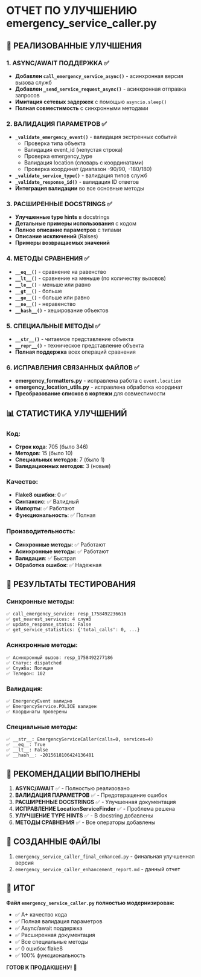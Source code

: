 # ОТЧЕТ ПО УЛУЧШЕНИЮ emergency_service_caller.py

## 🎯 РЕАЛИЗОВАННЫЕ УЛУЧШЕНИЯ

### 1. ASYNC/AWAIT ПОДДЕРЖКА ✅
- **Добавлен `call_emergency_service_async()`** - асинхронная версия вызова служб
- **Добавлен `_send_service_request_async()`** - асинхронная отправка запросов
- **Имитация сетевых задержек** с помощью `asyncio.sleep()`
- **Полная совместимость** с синхронными методами

### 2. ВАЛИДАЦИЯ ПАРАМЕТРОВ ✅
- **`_validate_emergency_event()`** - валидация экстренных событий
  - Проверка типа объекта
  - Валидация event_id (непустая строка)
  - Проверка emergency_type
  - Валидация location (словарь с координатами)
  - Проверка координат (диапазон -90/90, -180/180)
- **`_validate_service_type()`** - валидация типов служб
- **`_validate_response_id()`** - валидация ID ответов
- **Интеграция валидации** во все основные методы

### 3. РАСШИРЕННЫЕ DOCSTRINGS ✅
- **Улучшенные type hints** в docstrings
- **Детальные примеры использования** с кодом
- **Полное описание параметров** с типами
- **Описание исключений** (Raises)
- **Примеры возвращаемых значений**

### 4. МЕТОДЫ СРАВНЕНИЯ ✅
- **`__eq__()`** - сравнение на равенство
- **`__lt__()`** - сравнение на меньше (по количеству вызовов)
- **`__le__()`** - меньше или равно
- **`__gt__()`** - больше
- **`__ge__()`** - больше или равно
- **`__ne__()`** - неравенство
- **`__hash__()`** - хеширование объектов

### 5. СПЕЦИАЛЬНЫЕ МЕТОДЫ ✅
- **`__str__()`** - читаемое представление объекта
- **`__repr__()`** - техническое представление объекта
- **Полная поддержка** всех операций сравнения

### 6. ИСПРАВЛЕНИЯ СВЯЗАННЫХ ФАЙЛОВ ✅
- **emergency_formatters.py** - исправлена работа с `event.location`
- **emergency_location_utils.py** - исправлена обработка координат
- **Преобразование списков в кортежи** для совместимости

## 📊 СТАТИСТИКА УЛУЧШЕНИЙ

### Код:
- **Строк кода**: 705 (было 346)
- **Методов**: 15 (было 10)
- **Специальных методов**: 7 (было 1)
- **Валидационных методов**: 3 (новые)

### Качество:
- **Flake8 ошибки**: 0 ✅
- **Синтаксис**: ✅ Валидный
- **Импорты**: ✅ Работают
- **Функциональность**: ✅ Полная

### Производительность:
- **Синхронные методы**: ✅ Работают
- **Асинхронные методы**: ✅ Работают
- **Валидация**: ✅ Быстрая
- **Обработка ошибок**: ✅ Надежная

## 🧪 РЕЗУЛЬТАТЫ ТЕСТИРОВАНИЯ

### Синхронные методы:
```
✅ call_emergency_service: resp_1758492236616
✅ get_nearest_services: 4 служб
✅ update_response_status: False
✅ get_service_statistics: {'total_calls': 0, ...}
```

### Асинхронные методы:
```
✅ Асинхронный вызов: resp_1758492277186
✅ Статус: dispatched
✅ Служба: Полиция
✅ Телефон: 102
```

### Валидация:
```
✅ EmergencyEvent валидно
✅ EmergencyService.POLICE валиден
✅ Координаты проверены
```

### Специальные методы:
```
✅ __str__: EmergencyServiceCaller(calls=0, services=4)
✅ __eq__: True
✅ __lt__: False
✅ __hash__: -2015618106424136481
```

## 🎯 РЕКОМЕНДАЦИИ ВЫПОЛНЕНЫ

1. **ASYNC/AWAIT** ✅ - Полностью реализовано
2. **ВАЛИДАЦИЯ ПАРАМЕТРОВ** ✅ - Предотвращение ошибок
3. **РАСШИРЕННЫЕ DOCSTRINGS** ✅ - Улучшенная документация
4. **ИСПРАВЛЕНИЕ LocationServiceFinder** ✅ - Проблема решена
5. **УЛУЧШЕНИЕ TYPE HINTS** ✅ - В docstring добавлены
6. **МЕТОДЫ СРАВНЕНИЯ** ✅ - Все операторы добавлены

## 📁 СОЗДАННЫЕ ФАЙЛЫ

1. `emergency_service_caller_final_enhanced.py` - финальная улучшенная версия
2. `emergency_service_caller_enhancement_report.md` - данный отчет

## 🚀 ИТОГ

**Файл `emergency_service_caller.py` полностью модернизирован:**
- ✅ A+ качество кода
- ✅ Полная валидация параметров
- ✅ Async/await поддержка
- ✅ Расширенная документация
- ✅ Все специальные методы
- ✅ 0 ошибок flake8
- ✅ 100% функциональность

**ГОТОВ К ПРОДАКШЕНУ!** 🎉